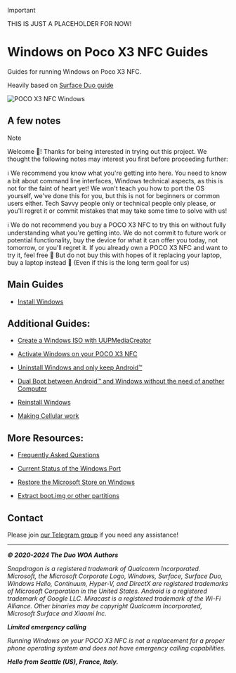 > [!IMPORTANT]
>  THIS IS JUST A PLACEHOLDER FOR NOW!

# Windows on Poco X3 NFC Guides



Guides for running Windows on Poco X3 NFC.



Heavily based on [Surface Duo guide](https://github.com/WOA-Project/SurfaceDuo-Guides)



![POCO X3 NFC Windows]()



## A few notes



> [!NOTE]
> 
> Welcome 🥰! Thanks for being interested in trying out this project. We thought the following notes may interest you first before proceeding further:
> 
> ℹ️ We recommend you know what you're getting into here. You need to know a bit about command line interfaces, Windows technical aspects, as this is not for the faint of heart yet! We won't teach you how to port the OS yourself, we've done this for you, but this is not for beginners or common users either. Tech Savvy people only or technical people only please, or you'll regret it or commit mistakes that may take some time to solve with us!
> 
> ℹ️ We do not recommend you buy a POCO X3 NFC to try this on without fully understanding what you're getting into. We do not commit to future work or potential functionality, buy the device for what it can offer you today, not tomorrow, or you'll regret it. If you already own a POCO X3 NFC and want to try it, feel free 🙂 But do not buy this with hopes of it replacing your laptop, buy a laptop instead 🙂 (Even if this is the long term goal for us)



## Main Guides



- [Install Windows](/InstallWindows-en.md)



## Additional Guides:



- [Create a Windows ISO with UUPMediaCreator](/InstallWindows-en/ISO/GetWindows.md)

- [Activate Windows on your POCO X3 NFC](https://support.microsoft.com/en-us/windows/activate-windows-c39005d4-95ee-b91e-b399-2820fda32227)

- [Uninstall Windows and only keep Android™](/InstallWindows-en/Uninstall.md)

- [Dual Boot between Android™ and Windows without the need of another Computer](/InstallWindows-en/DualBoot.md)

- [Reinstall Windows](/InstallWindows-en/ReinstallWindows.md)

- [Making Cellular work](/InstallWindows-en/Cellular.md)



## More Resources:



- [Frequently Asked Questions](/FAQ-en.md)

- [Current Status of the Windows Port](/Status-en.md)

- [Restore the Microsoft Store on Windows](/RestoreMicrosoftStore-en.md)

- [Extract boot.img or other partitions](/Other-en/ExtractingPartitions.md)



## Contact



Please join [our Telegram group]() if you need any assistance!



---



_**© 2020-2024 The Duo WOA Authors**_



_Snapdragon is a registered trademark of Qualcomm Incorporated. Microsoft, the Microsoft Corporate Logo, Windows, Surface, Surface Duo, Windows Hello, Continuum, Hyper-V, and DirectX are registered trademarks of Microsoft Corporation in the United States. Android is a registered trademark of Google LLC. Miracast is a registered trademark of the Wi-Fi Alliance. Other binaries may be copyright Qualcomm Incorporated, Microsoft Surface and Xiaomi Inc._



_**Limited emergency calling**_



_Running Windows on your POCO X3 NFC is not a replacement for a proper phone operating system and does not have emergency calling capabilities._



_**Hello from Seattle (US), France, Italy.**_
